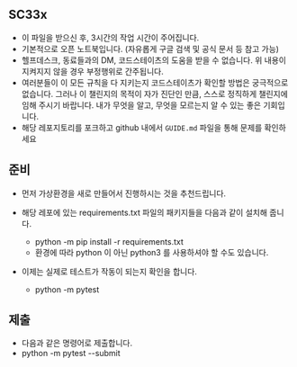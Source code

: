 ## SC33x

- 이 파일을 받으신 후, 3시간의 작업 시간이 주어집니다.
- 기본적으로 오픈 노트북입니다. (자유롭게 구글 검색 및 공식 문서 등 참고 가능)
- 헬프데스크, 동료들과의 DM, 코드스테이츠의 도움을 받을 수 없습니다. 위 내용이 지켜지지 않을 경우 부정행위로 간주됩니다.
- 여러분들이 이 모든 규칙을 다 지키는지 코드스테이츠가 확인할 방법은 궁극적으로 없습니다. 그러나 이 챌린지의 목적이 자가 진단인 만큼, 스스로 정직하게 챌린지에 임해 주시기 바랍니다. 내가 무엇을 알고, 무엇을 모르는지 알 수 있는 좋은 기회입니다.
- 해당 레포지토리를 포크하고 github 내에서 `GUIDE.md` 파일을 통해 문제를 확인하세요

## 준비

- 먼저 가상환경을 새로 만들어서 진행하시는 것을 추천드립니다.
- 해당 레포에 있는 requirements.txt 파일의 패키지들을 다음과 같이 설치해 줍니다.

  - python -m pip install -r requirements.txt
  - 환경에 따라 python 이 아닌 python3 를 사용하셔야 할 수도 있습니다.

- 이제는 실제로 테스트가 작동이 되는지 확인을 합니다.
  - python -m pytest

## 제출

- 다음과 같은 명령어로 제출합니다.
- python -m pytest --submit
